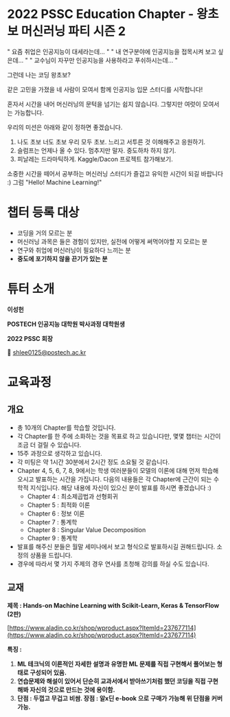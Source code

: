 # 2022 PSSC Education Chapter - 왕초보 머신러닝 파티 시즌 2

" 요즘 취업은 인공지능이 대세라는데... "
" 내 연구분야에 인공지능을 접목시켜 보고 싶은데... "
" 교수님이 자꾸만 인공지능을 사용하라고 푸쉬하시는데... "

그런데 나는 코딩 왕초보? 

같은 고민을 가졌을 네 사람이 모여서 함께 인공지능 입문 스터디를 시작합니다!

혼자서 시간을 내어 머신러닝의 문턱을 넘기는 쉽지 않습니다.
그렇지만 여럿이 모여서는 가능합니다.

우리의 미션은 아래와 같이 정하면 좋겠습니다.

1. 나도 초보 너도 초보 우리 모두 초보. 느리고 서투른 것 이해해주고 응원하기.
2. 슬럼프는 언제나 올 수 있다. 멈추지만 말자. 중도하차 하지 않기.
3. 피날레는 드라마틱하게. Kaggle/Dacon 프로젝트 참가해보기.

소중한 시간을 떼어서 공부하는 머신러닝 스터디가 즐겁고 유익한 시간이 되길 바랍니다 :)
그럼 "Hello! Machine Learning!"

# 챕터 등록 대상

- 코딩을 거의 모르는 분
- 머신러닝 과목은 들은 경험이 있지만, 실전에 어떻게 써먹어야할 지 모르는 분
- 연구와 취업에 머신러닝이 필요하다 느끼는 분
- **중도에 포기하지 않을 끈기가 있는 분**

# 튜터 소개


**이성헌**

**POSTECH 인공지능 대학원 박사과정 대학원생**

**2022 PSSC 회장**

💌 shlee0125@postech.ac.kr

# 교육과정

## 개요

- 총 10개의 Chapter를 학습할  것입니다.
- 각 Chapter를 한 주에 소화하는 것을 목표로 하고 있습니다만, 몇몇 챕터는 시간이 조금 더 걸릴 수 있습니다.
- 15주 과정으로 생각하고 있습니다.
- 각 미팅은 약 1시간 30분에서 2시간 정도 소요될 것 같습니다.
- Chapter 4, 5, 6, 7, 8, 9에서는 학생 여러분들이 모델의 이론에 대해 먼저 학습해오시고 발표하는 시간을 가집니다. 다음의 내용들은 각 Chapter에 근간이 되는 수학적 지식입니다. 해당 내용에 자신이 있으신 분이 발표를 하시면 좋겠습니다 :)
    - Chapter 4 : 최소제곱법과 선형회귀
    - Chapter 5 : 최적화 이론
    - Chapter 6 : 정보 이론
    - Chapter 7 : 통계학
    - Chapter 8 : Singular Value Decomposition
    - Chapter 9 : 통계학
- 발표를 해주신 분들은 월말 세미나에서 보고 형식으로 발표하시길 권해드립니다. 소정의 상품을 드립니다.
- 경우에 따라서 몇 가지 주제의 경우 연사를 초청해 강의를 하실 수도 있습니다.


## 교재


**제목 : Hands-on Machine Learning with Scikit-Learn, Keras & TensorFlow (2판)**

[https://www.aladin.co.kr/shop/wproduct.aspx?ItemId=237677114](https://www.aladin.co.kr/shop/wproduct.aspx?ItemId=237677114)

**특징 :** 

1. **ML 테크닉의 이론적인 자세한 설명과 유명한 ML 문제를 직접 구현해서 풀어보는 형태로 구성되어 있음.**  
2. **연습문제와 해설이 있어서 단순히 교과서에서 받아쓰기처럼 했던 코딩을 직접 구현해봐 자신의 것으로 만드는 것에 용이함.** 
3. **단점 : 두껍고 무겁고 비쌈. 
장점 : 알x딘 e-book 으로 구매가 가능해 위 단점을 커버 가능.**
